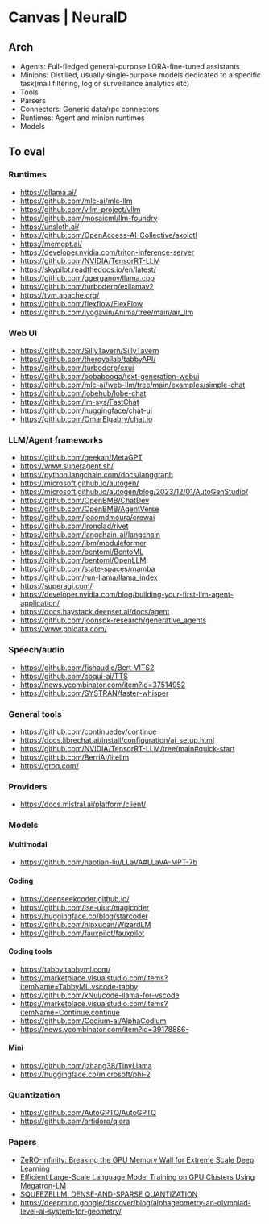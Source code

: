 # Canvas | NeuralD

## Arch

- Agents: Full-fledged general-purpose LORA-fine-tuned assistants
- Minions: Distilled, usually single-purpose models dedicated to a specific task(mail filtering, log or surveillance analytics etc)
- Tools
- Parsers
- Connectors: Generic data/rpc connectors
- Runtimes: Agent and minion runtimes
- Models

## To eval

### Runtimes

- https://ollama.ai/
- https://github.com/mlc-ai/mlc-llm
- https://github.com/vllm-project/vllm
- https://github.com/mosaicml/llm-foundry
- https://unsloth.ai/
- https://github.com/OpenAccess-AI-Collective/axolotl
- https://memgpt.ai/
- https://developer.nvidia.com/triton-inference-server
- https://github.com/NVIDIA/TensorRT-LLM
- https://skypilot.readthedocs.io/en/latest/
- https://github.com/ggerganov/llama.cpp
- https://github.com/turboderp/exllamav2
- https://tvm.apache.org/
- https://github.com/flexflow/FlexFlow
- https://github.com/lyogavin/Anima/tree/main/air_llm


### Web UI

- https://github.com/SillyTavern/SillyTavern
- https://github.com/theroyallab/tabbyAPI/
- https://github.com/turboderp/exui
- https://github.com/oobabooga/text-generation-webui
- https://github.com/mlc-ai/web-llm/tree/main/examples/simple-chat
- https://github.com/lobehub/lobe-chat
- https://github.com/lm-sys/FastChat
- https://github.com/huggingface/chat-ui
- https://github.com/OmarElgabry/chat.io


### LLM/Agent frameworks

- https://github.com/geekan/MetaGPT
- https://www.superagent.sh/
- https://python.langchain.com/docs/langgraph
- https://microsoft.github.io/autogen/
- https://microsoft.github.io/autogen/blog/2023/12/01/AutoGenStudio/
- https://github.com/OpenBMB/ChatDev
- https://github.com/OpenBMB/AgentVerse
- https://github.com/joaomdmoura/crewai
- https://github.com/Ironclad/rivet
- https://github.com/langchain-ai/langchain
- https://github.com/ibm/moduleformer
- https://github.com/bentoml/BentoML
- https://github.com/bentoml/OpenLLM
- https://github.com/state-spaces/mamba
- https://github.com/run-llama/llama_index
- https://superagi.com/
- https://developer.nvidia.com/blog/building-your-first-llm-agent-application/
- https://docs.haystack.deepset.ai/docs/agent
- https://github.com/joonspk-research/generative_agents
- https://www.phidata.com/

### Speech/audio

- https://github.com/fishaudio/Bert-VITS2
- https://github.com/coqui-ai/TTS
- https://news.ycombinator.com/item?id=37514952
- https://github.com/SYSTRAN/faster-whisper

### General tools

- https://github.com/continuedev/continue
- https://docs.librechat.ai/install/configuration/ai_setup.html
- https://github.com/NVIDIA/TensorRT-LLM/tree/main#quick-start
- https://github.com/BerriAI/litellm
- https://groq.com/

### Providers

- https://docs.mistral.ai/platform/client/


### Models

#### Multimodal

- https://github.com/haotian-liu/LLaVA#LLaVA-MPT-7b

#### Coding

- https://deepseekcoder.github.io/
- https://github.com/ise-uiuc/magicoder
- https://huggingface.co/blog/starcoder
- https://github.com/nlpxucan/WizardLM
- https://github.com/fauxpilot/fauxpilot

#### Coding tools

- https://tabby.tabbyml.com/
- https://marketplace.visualstudio.com/items?itemName=TabbyML.vscode-tabby
- https://github.com/xNul/code-llama-for-vscode
- https://marketplace.visualstudio.com/items?itemName=Continue.continue
- https://github.com/Codium-ai/AlphaCodium
- https://news.ycombinator.com/item?id=39178886-

#### Mini

- https://github.com/jzhang38/TinyLlama
- https://huggingface.co/microsoft/phi-2

### Quantization

- https://github.com/AutoGPTQ/AutoGPTQ
- https://github.com/artidoro/qlora

### Papers

- [ZeRO-Infinity: Breaking the GPU Memory Wall
for Extreme Scale Deep Learning](https://arxiv.org/pdf/2104.07857.pdf)
- [Efficient Large-Scale Language Model Training on GPU Clusters
Using Megatron-LM](https://arxiv.org/pdf/2104.04473.pdf)
- [SQUEEZELLM: DENSE-AND-SPARSE QUANTIZATION](https://arxiv.org/pdf/2306.07629v2.pdf)
- https://deepmind.google/discover/blog/alphageometry-an-olympiad-level-ai-system-for-geometry/

